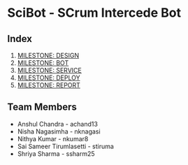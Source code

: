 # SciBot - SCrum Intercede Bot

## Index
1. [MILESTONE: DESIGN](https://github.ncsu.edu/nkumar8/CSC510_F17_Project/blob/master/DESIGN.md)
2. [MILESTONE: BOT](https://github.ncsu.edu/nkumar8/CSC510_F17_Project/blob/master/BOT.md)
3. [MILESTONE: SERVICE](https://github.ncsu.edu/nkumar8/CSC510_F17_Project/blob/master/SERVICE.md)
4. [MILESTONE: DEPLOY](https://github.ncsu.edu/nkumar8/CSC510_F17_Project/blob/master/DEPLOYMENT.md)
5. [MILESTONE: REPORT](https://github.ncsu.edu/nkumar8/CSC510_F17_Project/blob/master/REPORT.md)


## Team Members
* Anshul Chandra - achand13
* Nisha Nagasimha - nknagasi
* Nithya Kumar - nkumar8
* Sai Sameer Tirumlasetti - stiruma
* Shriya Sharma - ssharm25
